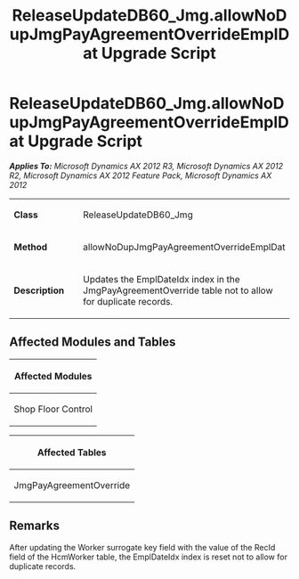 ﻿---
title: ReleaseUpdateDB60_Jmg.allowNoDupJmgPayAgreementOverrideEmplDat Upgrade Script
TOCTitle: ReleaseUpdateDB60_Jmg.allowNoDupJmgPayAgreementOverrideEmplDat Upgrade Script
ms:assetid: aacafd45-d890-7a4a-3682-face3e319dff
ms:mtpsurl: https://msdn.microsoft.com/en-us/library/JJ686459(v=AX.60)
ms:contentKeyID: 49710413
ms.date: 05/18/2015
mtps_version: v=AX.60
---

# ReleaseUpdateDB60\_Jmg.allowNoDupJmgPayAgreementOverrideEmplDat Upgrade Script 


_**Applies To:** Microsoft Dynamics AX 2012 R3, Microsoft Dynamics AX 2012 R2, Microsoft Dynamics AX 2012 Feature Pack, Microsoft Dynamics AX 2012_

<table>
<colgroup>
<col style="width: 50%" />
<col style="width: 50%" />
</colgroup>
<tbody>
<tr class="odd">
<td><p><strong>Class</strong></p></td>
<td><p>ReleaseUpdateDB60_Jmg</p></td>
</tr>
<tr class="even">
<td><p><strong>Method</strong></p></td>
<td><p>allowNoDupJmgPayAgreementOverrideEmplDat</p></td>
</tr>
<tr class="odd">
<td><p><strong>Description</strong></p></td>
<td><p>Updates the EmplDateIdx index in the JmgPayAgreementOverride table not to allow for duplicate records.</p></td>
</tr>
</tbody>
</table>


## Affected Modules and Tables

<table>
<colgroup>
<col style="width: 100%" />
</colgroup>
<thead>
<tr class="header">
<th><p>Affected Modules</p></th>
</tr>
</thead>
<tbody>
<tr class="odd">
<td><p>Shop Floor Control</p></td>
</tr>
</tbody>
</table>


<table>
<colgroup>
<col style="width: 100%" />
</colgroup>
<thead>
<tr class="header">
<th><p>Affected Tables</p></th>
</tr>
</thead>
<tbody>
<tr class="odd">
<td><p>JmgPayAgreementOverride</p></td>
</tr>
</tbody>
</table>


## Remarks

After updating the Worker surrogate key field with the value of the RecId field of the HcmWorker table, the EmplDateIdx index is reset not to allow for duplicate records.

  


